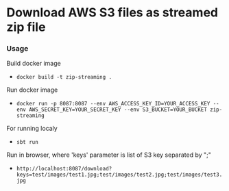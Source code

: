 # Download AWS S3 files as streamed zip file

### Usage

Build docker image
* `docker build -t zip-streaming .`

Run docker image

* `docker run -p 8087:8087 --env AWS_ACCESS_KEY_ID=YOUR_ACCESS_KEY --env AWS_SECRET_KEY=YOUR_SECRET_KEY --env S3_BUCKET=YOUR_BUCKET zip-streaming `

For running localy
* `sbt run`

Run in browser, where 'keys' parameter is list of S3 key separated by ";"
* `http://localhost:8087/download?keys=test/images/test1.jpg;test/images/test2.jpg;test/images/test3.jpg `

